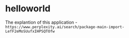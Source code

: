 # helloworld

The explantion of this application - `https://www.perplexity.ai/search/package-main-import-LefF2eMoSUufxIHPSQTOfw`
